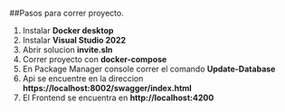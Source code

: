 ##Pasos para correr proyecto.

1. Instalar __Docker desktop__
2. Instalar __Visual Studio 2022__
3. Abrir solucion __invite.sln__
4. Correr proyecto con __docker-compose__
5. En Package Manager console correr el comando __Update-Database__
6. Api se encuentre en la direccion __https://localhost:8002/swagger/index.html__
7. El Frontend se encuentra en __http://localhost:4200__
